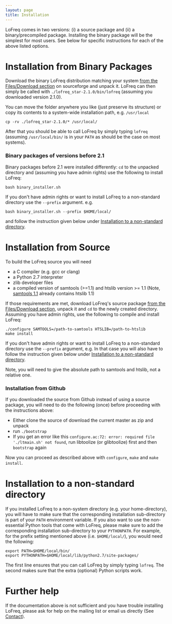 ```yaml
---
layout: page
title: Installation
---
```



LoFreq comes in two versions: (i) a source package and (ii) a
binary/precompiled package.
Installing the binary package will be the simplest for most users. See below for
specific instructions for each of the above listed options.

# Installation from Binary Packages

Download the binary LoFreq distribution matching your system
[from the Files/Download section](https://sourceforge.net/projects/lofreq/files/)
on sourceforge and unpack it. LoFreq can then simply be called with
`./lofreq_star-2.1.0/bin/lofreq` (assuming you downloaded
version 2.1.0).

You can move the folder anywhere you like (just
preserve its structure) or copy its contents to a system-wide
installation path, e.g. `/usr/local`

    cp -rv ./lofreq_star-2.1.0/* /usr/local/

After that you should be able to call LoFreq by simply typing `lofreq`
(assuming `/usr/local/bin/` is in your `PATH` as should be the case on
most systems).




### Binary packages of versions before 2.1

Binary packages before 2.1 were installed differently: `cd` to the
unpacked directory and (assuming you have admin rights) use the
following to install LoFreq:

    bash binary_installer.sh 

If you don't have admin rights or want to install LoFreq to a non-standard directory use the `--prefix` argument. e.g.

    bash binary_installer.sh --prefix $HOME/local/

and follow the instruction given below under
[Installation to a non-standard directory]({{page.url}}index.html#prefix).

# Installation from Source


To build the LoFreq source you will need

- a C compiler (e.g. gcc or clang)
- a Python 2.7 interpreter
- zlib developer files
- a compiled version of samtools (>=1.1) and htslib version >= 1.1
  (Note, [samtools 1.1](http://sourceforge.net/projects/samtools/files/samtools/1.1/samtools-1.1.tar.bz2/download)
  already contains htslib 1.1)

If those requirements are met, download LoFreq's source package
[from the Files/Download section](https://sourceforge.net/projects/lofreq/files/),
unpack it and `cd` to the newly created directory. Assuming you have
admin rights, use the following to compile and install LoFreq:

    ./configure SAMTOOLS=/path-to-samtools HTSLIB=/path-to-htslib
    make install

If you don't have admin rights or want to install LoFreq to a
non-standard directory use the `--prefix` argument, e.g. In that case
you will also have to follow the instruction given below under
[Installation to a non-standard directory]({{page.url}}index.html#prefix).

Note, you will need to give the absolute path to samtools and htslib,
not a relative one.

### Installation from Github


If you downloaded the source from Github instead of using a source
package, you will need to do the following (once) before proceeding with the
instructions above:

- Either clone the source of download the current master as zip and
  unpack
- run `./bootstrap`
- If you get an error like this `configure.ac:72: error: required file
'./ltmain.sh' not found`, 
run libtoolize (or glibtoolize) first and then `bootstrap` again

Now you can proceed as described above with `configure`, `make` and `make install`.


 
# <a name="#prefix">Installation to a non-standard directory</a>

If you installed LoFreq to a non-system directory (e.g. your
home-directory), you will have to make sure that the corresponding
installation sub-directory is part of your `PATH` environment
variable. If you also want to use the non-essential Python tools that
come with LoFreq, please make sure to add the corresponding
installation sub-directory to your `PYTHONPATH`. For example, for the
prefix setting mentioned above (i.e. `$HOME/local/`), you would need the
following:

    export PATH=$HOME/local/bin/
    export PYTHONPATH=$HOME/local/lib/python2.7/site-packages/

The first line ensures that you can call LoFreq by simply typing
`lofreq`. The second makes sure that the extra (optional) Python
scripts work.

# Further help

If the documentation above is not sufficient and you have trouble
installing LoFreq, please ask for help on the mailing list or email us
directly (See <a href="{{ site.baseurl }}/contact">Contact</a>).


